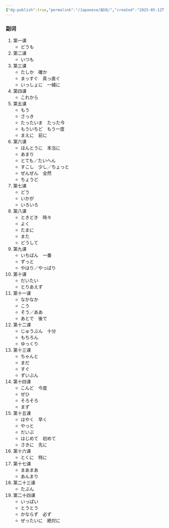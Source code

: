 ```yaml
---
{"dg-publish":true,"permalink":"/Japanese/副词/","created":"2025-05-12T21:48:25.303+08:00","updated":"2025-05-12T23:18:35.073+08:00"}
---
```


### 副词
1. 第一课
	- どうも
2. 第二课
	- いつも
3. 第三课
	- たしか　確か
	- まっすぐ　真っ直ぐ
	- いっしょに　一緒に
4. 第四课
	- これから
5. 第五课
	- もう
	- さっき
	- たったいま　たった今
	- もういちど　もう一度
	- まえに　前に
6. 第六课
	- ほんとうに　本当に
	- あまり
	- とても／たいへん
	- すこし　少し／ちょっと
	- ぜんぜん　全然
	- ちょうど
7. 第七课
	- どう
	- いかが
	- いろいろ
8. 第八课
	- ときどき　時々
	- よく
	- たまに
	- また
	- どうして
9. 第九课
	- いちばん　一番
	- ずっと
	- やはり／やっぱり
10. 第十课
	- だいたい
    - とりあえず
11. 第十一课
	- なかなか
    - こう
    - そう／ああ
    - あとで　後で
12. 第十二课
	- じゅうぶん　十分
    - もちろん
    - ゆっくり
13. 第十三课
	- ちゃんと
    - まだ
    - すぐ
    - ずいぶん
14. 第十四课
	- こんど　今度
    - ぜひ
    - そろそろ
    - まず
15. 第十五课
	- はやく　早く
    - やっと
    - だいぶ
    - はじめて　初めて
    - さきに　先に
16. 第十六课
	- とくに　特に
17. 第十七课
	- まあまあ
    - あんまり
18. 第二十三课
	- たぶん
19. 第二十四课
	- いっぱい
    - とうとう
    - かならず　必ず
    - ぜったいに　絶対に